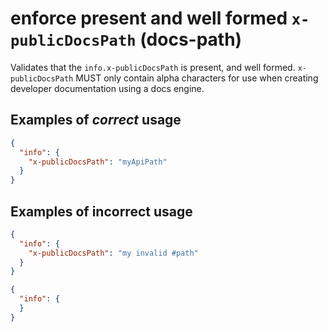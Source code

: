# enforce present and well formed `x-publicDocsPath` (docs-path)

Validates that the `info.x-publicDocsPath` is present, and well formed.  `x-publicDocsPath` MUST only contain alpha characters for use when creating developer documentation using a docs engine.

## Examples of *correct* usage

```json
{
  "info": {
    "x-publicDocsPath": "myApiPath"
  }
}
```

## Examples of **incorrect** usage

```json
{
  "info": {
    "x-publicDocsPath": "my invalid #path"
  }
}
```

```json
{
  "info": {
  }
}
```